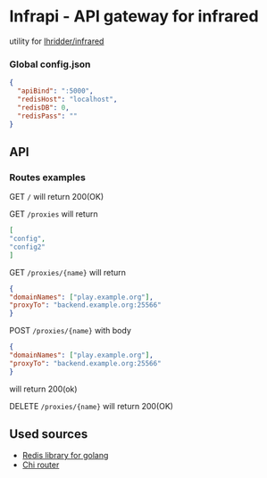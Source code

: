 # Infrapi - API gateway for infrared

utility for [lhridder/infrared](https://github.com/lhridder/infrared)

### Global config.json
```json
{
  "apiBind": ":5000",
  "redisHost": "localhost",
  "redisDB": 0,
  "redisPass": ""
}
```

## API
### Routes examples
GET `/` will return 200(OK)

GET `/proxies` will return
```json
[
"config",
"config2"
]
```

GET `/proxies/{name}` will return
```json
{
"domainNames": ["play.example.org"],
"proxyTo": "backend.example.org:25566"
}
```

POST `/proxies/{name}` with body
```json
{
"domainNames": ["play.example.org"],
"proxyTo": "backend.example.org:25566"
}
```
will return 200(ok)

DELETE `/proxies/{name}` will return 200(OK)

## Used sources
- [Redis library for golang](https://github.com/go-redis/redis/v8)
- [Chi router](https://github.com/go-chi/chi)